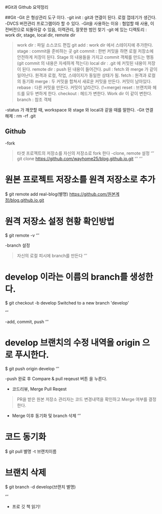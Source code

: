 #Git과 Github 요약정리

##Git
-Git 은 형상관리 도구 이다. 
-git init : git과 연결이 된다. 로컬 껍데기가 생긴다.
-DVCS 버전관리 프로그램이라 할 수 있다.
-Git을 사용하는 이유 : 협업할 때 사용, 이전버전으로 되돌아갈 수 있음, 이력관리, 잘못한 범인 찾기
-git 에 있는 디렉토리 : work dir, stage, local dir, remote dir
> work dir : 파일 소스코드 편집
> git add : work dir 에서 스테이지에 추가한다.
> stage : commit을 준비하는 곳
> git commit : 한번 커밋을 하면 로컬 저장소에 안전하게 저장이 된다. Stage 의 내용들을 가지고 commit 객체를 만드는 행동 (git commit 의 내용은 자세하게 적는다)
> local dir : .git 에 커밋된 내용이 저장이 된다.
> remote dir : push 된 내용이 들어간다.
> pull : fetch 와 merge 가 같이 일어난다. 원격과 로컬, 작업, 스테이지가 동일한 상태가 됨.
> fetch : 원격과 로컬의 동기화
> merge : 두 커밋을 합쳐서 새로운 커밋을 만든다. 커밋이 남아있다.
> rebase : 다른 커밋을 만든다. 커밋이 날라간다. (!=merge)
> reset : 브랜치와 헤드를 모두 변하게 한다.
> checkout : 헤드가 변한다. Work dir 이 같이 변한다.
> branch : 참조 객체

-status 가 깨끗할 때, workspace 와 stage 와 local과 같을 때를 말한다.
-Git 연결 해제 : rm -rf .git


## Github
-fork
> 타겟 프로젝트의 저장소를 자신의 저장소로 fork 한다
-clone, remote 설정
‘’’
git clone https://github.com/wayhome25/blog.github.io.git
‘’’
‘’’
# 원본 프로젝트 저장소를 원격 저장소로 추가
$ git remote add real-blog(별명) https://github.com/원본계정/blog.github.io.git

# 원격 저장소 설정 현황 확인방법
$ git remote -v
‘’’

-branch 설정
>자신의 로컬 피시에 branch를 만든다
‘’’
# develop 이라는 이름의 branch를 생성한다.
$ git checkout -b develop
Switched to a new branch 'develop'

‘’’

-add, commit, push
‘’’
# develop 브랜치의 수정 내역을 origin 으로 푸시한다.
$ git push origin develop
‘’’

-push 완료 후 Compare & pull reqeust 버튼 을 누른다.

- 코드리뷰, Merge Pull Reqest
> PR을 받은 원본 저장소 관리자는 코드 변경내역을 확인하고 Merge 여부를 결정한다.

- Merge 이후 동기화 및 branch 삭제
‘’’
# 코드 동기화
$ git pull 별명 -t 브랜치이름
# 브랜치 삭제
$ git branch -d develop(브랜치 별명)

‘’’



* 프로 깃 책 읽기!
